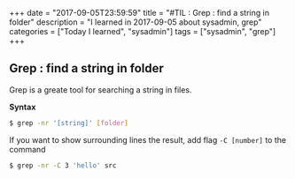 +++
date = "2017-09-05T23:59:59"
title = "#TIL : Grep : find a string in folder"
description = "I learned in 2017-09-05 about sysadmin, grep"
categories = ["Today I learned", "sysadmin"]
tags = ["sysadmin", "grep"]
+++



## Grep : find a string in folder

Grep is a greate tool for searching a string in files.

**Syntax**

```bash
$ grep -nr '[string]' [folder]
```

If you want to show surrounding lines the result, add flag `-C [number]` to the command

```bash
$ grep -nr -C 3 'hello' src
```
